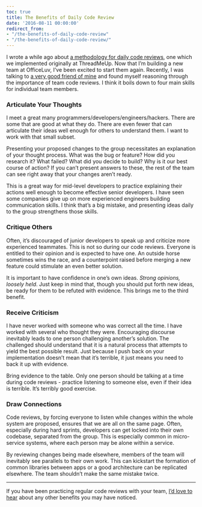 ```yaml
---
toc: true
title: The Benefits of Daily Code Review
date: '2016-08-11 00:00:00'
redirect_from:
- "/the-benefits-of-daily-code-review"
- "/the-benefits-of-daily-code-review/"
---
```


I wrote a while ago about [a methodology for daily code reviews]( /2015/04/04/daily-code-reviews/), one which we implemented originally at ThreadMeUp. Now that I’m building a new team at OfficeLuv, I’ve been excited to start them again. Recently, I was talking to [a very good friend of mine](//elenichappen.com) and found myself reasoning through the importance of team code reviews. I think it boils down to four main skills for individual team members.

### Articulate Your Thoughts

I meet a great many programmers/developers/engineers/hackers. There are some that are good at what they do. There are even fewer that can articulate their ideas well enough for others to understand them. I want to work with that small subset.

Presenting your proposed changes to the group necessitates an explanation of your thought process. What was the bug or feature? How did you research it? What failed? What did you decide to build? Why is it our best course of action? If you can’t present answers to these, the rest of the team can see right away that your changes aren’t ready.

This is a great way for mid-level developers to practice explaining their actions well enough to become effective senior developers. I have seen some companies give up on more experienced engineers building communication skills. I think that’s a big mistake, and presenting ideas daily to the group strengthens those skills.

### Critique Others

Often, it’s discouraged of junior developers to speak up and criticize more experienced teammates. This is not so during our code reviews. Everyone is entitled to their opinion and is expected to have one. An outside horse sometimes wins the race, and a counterpoint raised before merging a new feature could stimulate an even better solution.

It is important to have confidence in one’s own ideas. _Strong opinions, loosely held_. Just keep in mind that, though you should put forth new ideas, be ready for them to be refuted with evidence. This brings me to the third benefit.

### Receive Criticism

I have never worked with someone who was correct all the time. I have worked with several who thought they were. Encouraging discourse inevitably leads to one person challenging another’s solution. The challenged should understand that it is a natural process that attempts to yield the best possible result. Just because I push back on your implementation doesn’t mean that it’s terrible, it just means you need to back it up with evidence.

Bring evidence to the table. Only one person should be talking at a time during code reviews - practice listening to someone else, even if their idea is terrible. It’s terribly good exercise.

### Draw Connections

Code reviews, by forcing everyone to listen while changes within the whole system are proposed, ensures that we are all on the same page. Often, especially during hard sprints, developers can get locked into their own codebase, separated from the group. This is especially common in micro-service systems, where each person may be alone within a service.

By reviewing changes being made elsewhere, members of the team will inevitably see parallels to their own work. This can kickstart the formation of common libraries between apps or a good architecture can be replicated elsewhere. The team shouldn’t make the same mistake twice.

* * *

If you have been practicing regular code reviews with your team, [I’d love to hear]( /contact) about any other benefits you may have noticed.

